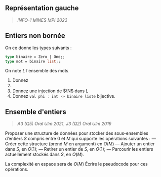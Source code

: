 ## Représentation gauche
> *INFO-1 MINES MPI 2023*

## Entiers non bornée
On ce donne les types suivants :
```ocaml
type binaire = Zero | One;;
type mot = binaire list;;
```
On note $L$ l'ensemble des mots.

1. Donnez 
2. 
3. Donnez une injection de $\N$ dans $L$
4. Donnez `val phi : int -> binaire liste` bijective.
## Ensemble d'entiers
> *A3 (Q5) Oral Ulm 2021*, *J3 (Q2) Oral Ulm 2019*

Proposer une structure de données pour stocker des sous-ensembles d’entiers $S$ compris entre $0$ et $M$ qui supporte les opérations suivantes :
  — Créer cette structure (prend $M$ en argument) en $O(M)$
  — Ajouter un entier dans $S$, en $O(1)$;
  — Retirer un entier de $S$, en $O(1)$;
  — Parcourir les entiers actuellement stockés dans $S$, en $O(M)$.

La complexité en espace sera de $O(M)$
Écrire le pseudocode pour ces opérations.
<!--stackedit_data:
eyJoaXN0b3J5IjpbLTkzNTU3NTQzNSwxNzM0NTExMzgyXX0=
-->